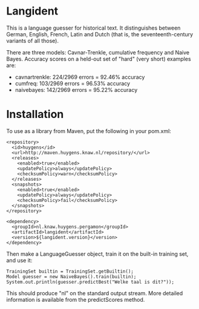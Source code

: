 Langident
=========

This is a language guesser for historical text. It distinguishes between
German, English, French, Latin and Dutch (that is, the seventeenth-century
variants of all those).

There are three models: Cavnar-Trenkle, cumulative frequency and Naive Bayes.
Accuracy scores on a held-out set of "hard" (very short) examples are:

* cavnartrenkle: 224/2969 errors = 92.46% accuracy
* cumfreq: 103/2969 errors = 96.53% accuracy
* naivebayes: 142/2969 errors = 95.22% accuracy


Installation
============

To use as a library from Maven, put the following in your pom.xml:

    <repository>
      <id>huygens</id>
      <url>http://maven.huygens.knaw.nl/repository/</url>
      <releases>
        <enabled>true</enabled>
        <updatePolicy>always</updatePolicy>
        <checksumPolicy>warn</checksumPolicy>
      </releases>
      <snapshots>
        <enabled>true</enabled>
        <updatePolicy>always</updatePolicy>
        <checksumPolicy>fail</checksumPolicy>
      </snapshots>
    </repository>

    <dependency>
      <groupId>nl.knaw.huygens.pergamon</groupId>
      <artifactId>langident</artifactId>
      <version>${langident.version}</version>
    </dependency>

Then make a LanguageGuesser object, train it on the built-in training set,
and use it:

    TrainingSet builtin = TrainingSet.getBuiltin();
    Model guesser = new NaiveBayes().train(builtin);
    System.out.println(guesser.predictBest("Welke taal is dit?"));

This should produce "nl" on the standard output stream. More detailed
information is available from the predictScores method.
